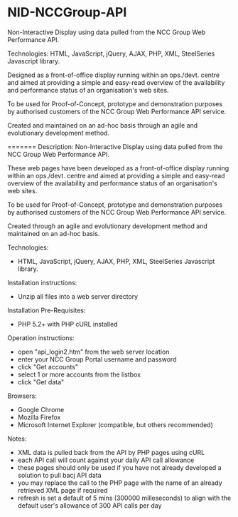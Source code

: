 NID-NCCGroup-API
================

Non-Interactive Display using data pulled from the NCC Group Web Performance API.

Technologies: HTML, JavaScript, jQuery, AJAX, PHP, XML, SteelSeries Javascript library.

Designed as a front-of-office display running within an ops./devt. centre and aimed at providing a simple and easy-read
overview of the availability and performance status of an organisation's web sites.

To be used for Proof-of-Concept, prototype and demonstration purposes by authorised customers of the NCC Group Web Performance API service.

Created and maintained on an ad-hoc basis through an agile and evolutionary development method.

=======
Description:
Non-Interactive Display using data pulled from the NCC Group Web Performance API.

These web pages have been developed as a front-of-office display running within an ops./devt. centre and aimed at providing a simple and easy-read overview of the availability and performance status of an organisation's web sites.

To be used for Proof-of-Concept, prototype and demonstration purposes by authorised customers of the NCC Group Web Performance API service.

Created through an agile and evolutionary development method and maintained on an ad-hoc basis.

Technologies:
- HTML, JavaScript, jQuery, AJAX, PHP, XML, SteelSeries Javascript library.

Installation instructions:
- Unzip all files into a web server directory

Installation Pre-Requisites:
- PHP 5.2+ with PHP cURL installed

Operation instructions:
- open "api_login2.htm" from the web server location
- enter your NCC Group Portal username and password
- click "Get accounts"
- select 1 or more accounts from the listbox
- click "Get data"

Browsers:
- Google Chrome
- Mozilla Firefox
- Microsoft Internet Explorer (compatible, but others recommended)

Notes:
- XML data is pulled back from the API by PHP pages using cURL
- each API call will count against your daily API call allowance
- these pages should only be used if you have not already developed a solution to pull bacj API data
- you may replace the call to the PHP page with the name of an already retrieved XML page if required
- refresh is set a default of 5 mins (300000 milleseconds) to align with the default user's allowance of 300 API calls per day
